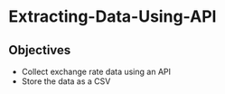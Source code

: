 # Extracting-Data-Using-API

## Objectives

*   Collect exchange rate data using an API
*   Store the data as a CSV
